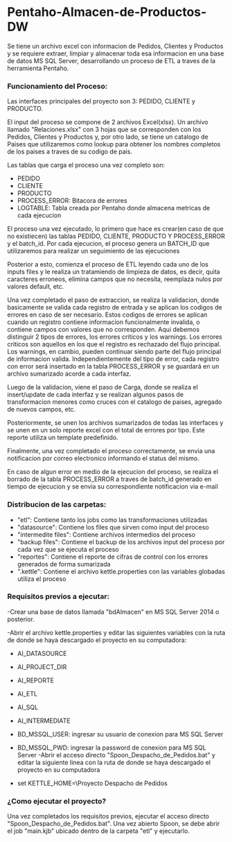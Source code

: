# Pentaho-Almacen-de-Productos-DW

Se tiene un archivo excel con informacion de Pedidos, Clientes y Productos y se requiere extraer, limpiar y almacenar toda esa informacion en una base de datos MS SQL Server, desarrollando un proceso de ETL a traves de la herramienta Pentaho.



### Funcionamiento del Proceso:

Las interfaces principales del proyecto son 3: PEDIDO, CLIENTE y PRODUCTO.

El input del proceso se compone de 2 archivos Excel(xlsx). Un archivo llamado "Relaciones.xlsx" con 3 hojas que se corresponden con los Pedidos, Clientes y Productos y, por otro lado, se tiene un catalogo de Paises que utilizaremos como lookup para obtener los nombres completos de los paises a traves de su codigo de pais.

Las tablas que carga el proceso una vez completo son:
* PEDIDO
* CLIENTE
* PRODUCTO
* PROCESS_ERROR: Bitacora de errores
* LOGTABLE: Tabla creada por Pentaho donde almacena metricas de cada ejecucion

El proceso una vez ejecutado, lo primero que hace es crear(en caso de que no existiecen) las tablas PEDIDO, CLIENTE, PRODUCTO Y PROCESS_ERROR y el batch_id. Por cada ejecucion, el proceso genera un BATCH_ID que utilizaremos para realizar un seguimiento de las ejecuciones

Posterior a esto, comienza el proceso de ETL leyendo cada uno de los inputs files y le realiza un tratamiendo de limpieza de datos, es decir, quita caracteres erroneos, elimina campos que no necesita, reemplaza nulos por valores default, etc.

Una vez completado el paso de extraccion, se realiza la validacion, donde basicamente se valida cada registro de entrada y se aplican los codigos de errores en caso de ser necesario. Estos codigos de errores se aplican cuando un registro contiene informacion funcionalmente invalida, o contiene campos con valores que no corresponden. Aqui debemos distinguir 2 tipos de errores, los errores criticos y los warnings. Los errores criticos son aquellos en los que el registro es rechazado del flujo principal. Los warnings, en cambio, pueden continuar siendo parte del flujo principal de informacion valida. Independientemente del tipo de error, cada registro con error será insertado en la tabla PROCESS_ERROR y se guardará en un archivo sumarizado acorde a cada interfaz.

Luego de la validacion, viene el paso de Carga, donde se realiza el insert/update de cada interfaz y se realizan algunos pasos de transformacion menores como cruces con el catalogo de paises, agregado de nuevos campos, etc.

Posteriormente, se unen los archivos sumarizados de todas las interfaces y se unen en un solo reporte excel con el total de errores por tipo. Este reporte utiliza un template predefinido.

Finalmente, una vez completado el proceso correctamente, se envia una notificacion por correo electronico informando el status del mismo.

En caso de algun error en medio de la ejecucion del proceso, se realiza el borrado de la tabla PROCESS_ERROR a traves de batch_id generado en tiempo de ejecucion y se envia su correspondiente notificacion via e-mail



### Distribucion de las carpetas:
* "etl": Contiene tanto los jobs como las transformaciones utilizadas
* "datasource": Contiene los files que sirven como input del proceso
* "intermedite files": Contiene archivos intermedios del proceso
* "backup files": Contiene el backup de los archivos input del proceso por cada vez que se ejecuta el proceso
* "reportes": Contiene el reporte de cifras de control con los errores generados de forma sumarizada
* ".kettle": Contiene el archivo kettle.properties con las variables globadas utiliza el proceso

### Requisitos previos a ejecutar:

-Crear una base de datos llamada "bdAlmacen" en MS SQL Server 2014 o posterior.

-Abrir el archivo kettle.properties y editar las siguientes variables con la ruta de donde se haya descargado el proyecto en su computadora: 

* AI_DATASOURCE
* AI_PROJECT_DIR
* AI_REPORTE
* AI_ETL
* AI_SQL
* AI_INTERMEDIATE
* BD_MSSQL_USER: ingresar su usuario de conexion para MS SQL Server
* BD_MSSQL_PWD: ingresar la password de conexion para MS SQL Server
-Abrir el acceso directo "Spoon_Despacho_de_Pedidos.bat" y editar la siguiente linea con la ruta de donde se haya descargado el proyecto en su computadora

* set KETTLE_HOME=<directorio>\Proyecto Despacho de Pedidos

### ¿Como ejecutar el proyecto? 

Una vez completados los requisitos previos, ejecutar el acceso directo "Spoon_Despacho_de_Pedidos.bat". Una vez abierto Spoon, se debe abrir el job "main.kjb" ubicado dentro de la carpeta "etl" y ejecutarlo.
